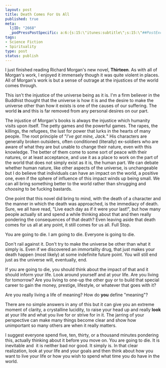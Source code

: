 ```yaml
--- 
layout: post
title: Death Comes For Us All
published: true
meta: 
  ljID: "2668"
  _podPressPostSpecific: a:6:{s:15:\"itunes:subtitle\";s:15:\"##PostExcerpt##\";s:14:\"itunes:summary\";s:15:\"##PostExcerpt##\";s:15:\"itunes:keywords\";s:17:\"##WordPressCats##\";s:13:\"itunes:author\";s:10:\"##Global##\";s:15:\"itunes:explicit\";s:2:\"No\";s:12:\"itunes:block\";s:2:\"No\";}
tags: 
- Science Fiction
- Spirituality
type: post
status: publish
---
```

I just finished reading Richard Morgan's new novel, <strong>Thirteen</strong>. As with all of Morgan's work, I enjoyed it immensely though it was quite violent in places. All of Morgan's work is but a sense of outrage at the injustices of the world comes through.

This isn't the injustice of the universe being as it is. I'm a firm believer in the Buddhist thought that the universe is how it is and the desire to make the universe other than how it exists is one of the causes of our suffering. The world <strong>is</strong> and this is far removed from any personal desires on our part.

The injustice of Morgan's books is always the injustice which humanity visits upon itself. The petty games and the powerful games. The rapes, the killings, the refugees, the lust for power that lurks in the hearts of many people. The root principle of "<em>I've got mine, Jack.</em>" His characters are generally broken outsiders, often conditioned (literally) ex-soldiers who are aware of what they are but unable to change their nature, even with this knowledge. The better of them come to some sort of peace with their natures, or at least acceptance, and use it as a place to work on the part of the world that does not simply exist as it is, the human part. We can debate whether human nature, like other aspects of the universe, is unchangeable but I do believe that individuals can have an impact on the world, a positive one, even if the sphere of influence of this impact winds up being small. We can all bring something better to the world rather than shrugging and <em>choosing</em> to be fucking bastards.

One point that this novel did bring to mind, with the death of a character and the manner in which the death was approached, is the immediacy of death. Sure, we all have read, "Live each day as if it were your last!", but how many people actually sit and spend a while thinking about that and then really pondering the consequences of that death? Even leaving aside that death comes for us all at any point, it still comes for us all. Full Stop.

You are going to die. I am going to die. Everyone is going to die.

Don't rail against it. Don't try to make the universe be other than what it simply is. Even if we discovered an immortality drug, that just makes your death happen (most likely) at some indefinite future point. You will still end just as the universe will, eventually, end.

If you are going to die, you should think about the impact of that and it should inform your life. Look around yourself and at your life. Are you living for tomorrow? Are you living to one-up the other guy or to build that special career to gain the money, prestige, lifestyle, or whatever that goes with it?

Are you really living a life of meaning? How do <strong>you</strong> define "meaning"?

There are no simple answers in any of this but it can give you an extreme moment of clarity, a crystalline lucidity, to raise your head up and really <strong>look</strong> at your life and what you live for or strive for in it. The jarring of your perspective can make many things become clear and show how unimportant so many others are when it really matters.

I suggest everyone spend five, ten, thirty, or a thousand minutes pondering this, actually thinking about it before you move on. You are going to die. It is inevitable and   it is neither bad nor good. It simply is. In that clear realization, look at your life and your goals and then think about how you want to live your life or how you wish to spend what time you do have in the world.

